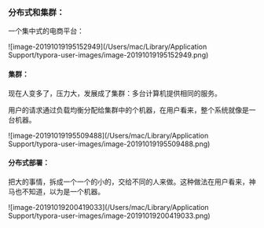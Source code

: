 ### 分布式和集群：

一个集中式的电商平台：

![image-20191019195152949](/Users/mac/Library/Application Support/typora-user-images/image-20191019195152949.png)

#### 集群：

现在人变多了，压力大，发展成了集群：多台计算机提供相同的服务。

用户的请求通过负载均衡分配给集群中的个机器，在用户看来，整个系统就像是一台机器。

![image-20191019195509488](/Users/mac/Library/Application Support/typora-user-images/image-20191019195509488.png)

#### 分布式部署：

把大的事情，拆成一个一个的小的，交给不同的人来做。这种做法在用户看来，神马也不知道，以为是一个机器。

![image-20191019200419033](/Users/mac/Library/Application Support/typora-user-images/image-20191019200419033.png)


